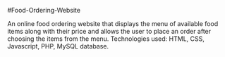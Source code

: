 #Food-Ordering-Website

An online food ordering website that displays the menu of available food items along with their price and allows the user to place an order after choosing the items from the menu. Technologies used: HTML, CSS, Javascript, PHP, MySQL database.
